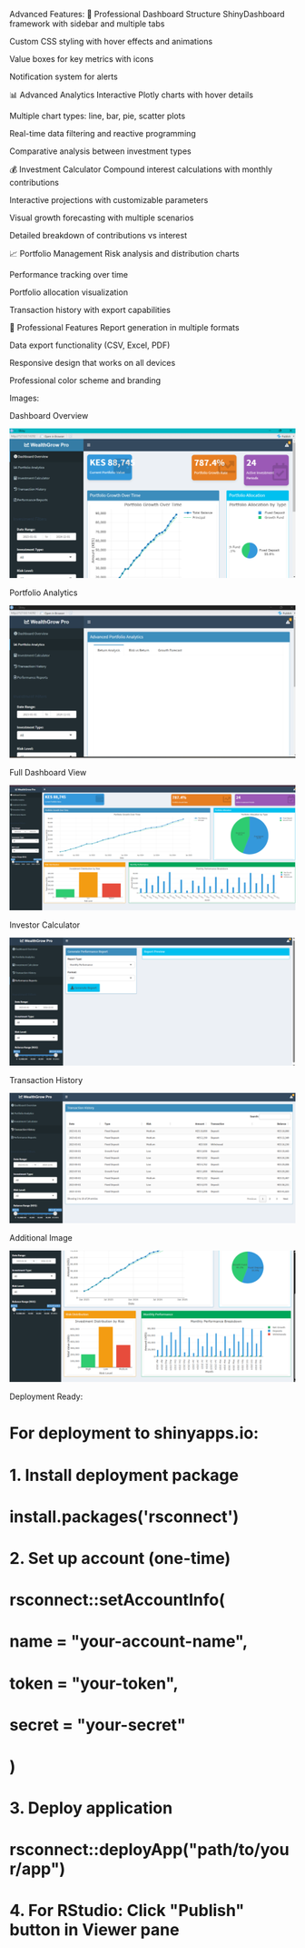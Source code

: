 Advanced Features:
🚀 Professional Dashboard Structure
ShinyDashboard framework with sidebar and multiple tabs

Custom CSS styling with hover effects and animations

Value boxes for key metrics with icons

Notification system for alerts

📊 Advanced Analytics
Interactive Plotly charts with hover details

Multiple chart types: line, bar, pie, scatter plots

Real-time data filtering and reactive programming

Comparative analysis between investment types

💰 Investment Calculator
Compound interest calculations with monthly contributions

Interactive projections with customizable parameters

Visual growth forecasting with multiple scenarios

Detailed breakdown of contributions vs interest

📈 Portfolio Management
Risk analysis and distribution charts

Performance tracking over time

Portfolio allocation visualization

Transaction history with export capabilities

🎯 Professional Features
Report generation in multiple formats

Data export functionality (CSV, Excel, PDF)

Responsive design that works on all devices

Professional color scheme and branding

Images:

Dashboard Overview

![1759419195308](image/README/1759419195308.png)

Portfolio Analytics

![1759419250674](image/README/1759419250674.png)

Full Dashboard View

![1759419381372](image/README/1759419381372.png)

Investor Calculator

![1759419445661](image/README/1759419445661.png)

Transaction History

![1759419548793](image/README/1759419548793.png)

Additional Image

![1759419743042](image/README/1759419743042.png)

Deployment Ready:

# For deployment to shinyapps.io:

# 1. Install deployment package
# install.packages('rsconnect')

# 2. Set up account (one-time)
# rsconnect::setAccountInfo(
#   name = "your-account-name",
#   token = "your-token",
#   secret = "your-secret"
# )

# 3. Deploy application
# rsconnect::deployApp("path/to/your/app")

# 4. For RStudio: Click "Publish" button in Viewer pane